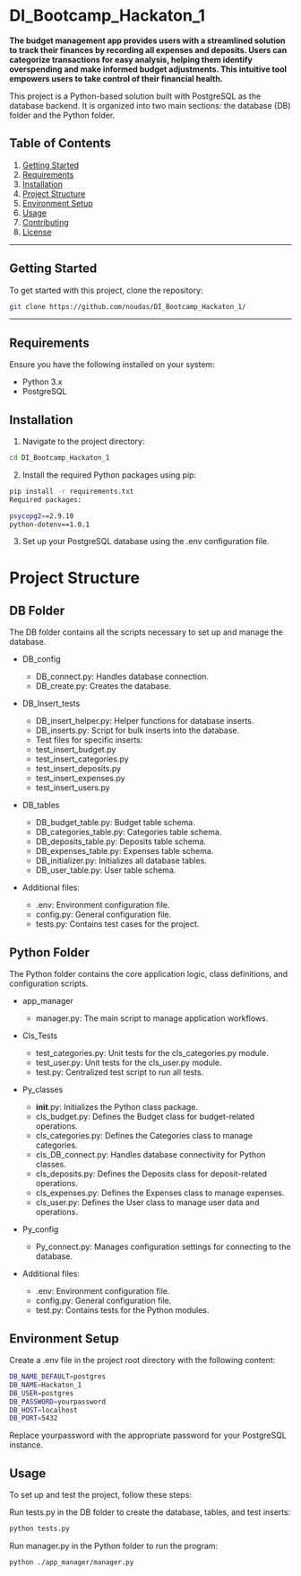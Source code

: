 # DI_Bootcamp_Hackaton_1


**The budget management app provides users with a streamlined solution to track their finances by recording all expenses and deposits. Users can categorize transactions for easy analysis, helping them identify overspending and make informed budget adjustments. This intuitive tool empowers users to take control of their financial health.**

This project is a Python-based solution built with PostgreSQL as the database backend. It is organized into two main sections: the database (DB) folder and the Python folder.

## Table of Contents
1. [Getting Started](#getting-started)
2. [Requirements](#requirements)
3. [Installation](#installation)
4. [Project Structure](#project-structure)
5. [Environment Setup](#environment-setup)
6. [Usage](#usage)
7. [Contributing](#contributing)
8. [License](#license)

---

## Getting Started

To get started with this project, clone the repository:

```bash
git clone https://github.com/noudas/DI_Bootcamp_Hackaton_1/
```

---

## Requirements

Ensure you have the following installed on your system:

* Python 3.x
* PostgreSQL

## Installation

1. Navigate to the project directory:

```bash
cd DI_Bootcamp_Hackaton_1
```

2. Install the required Python packages using pip:
```bash
pip install -r requirements.txt
Required packages:

psycopg2==2.9.10
python-dotenv==1.0.1
```

3. Set up your PostgreSQL database using the .env configuration file.


# Project Structure
## DB Folder

The DB folder contains all the scripts necessary to set up and manage the database.

* DB_config

    - DB_connect.py: Handles database connection.
    - DB_create.py: Creates the database.

* DB_Insert_tests

    - DB_insert_helper.py: Helper functions for database inserts.
    - DB_inserts.py: Script for bulk inserts into the database.

    * Test files for specific inserts:
    - test_insert_budget.py
    - test_insert_categories.py
    - test_insert_deposits.py
    - test_insert_expenses.py
    - test_insert_users.py

* DB_tables

    - DB_budget_table.py: Budget table schema.
    - DB_categories_table.py: Categories table schema.
    - DB_deposits_table.py: Deposits table schema.
    - DB_expenses_table.py: Expenses table schema.
    - DB_initializer.py: Initializes all database tables.
    - DB_user_table.py: User table schema.

* Additional files:

    - .env: Environment configuration file.
    - config.py: General configuration file.
    - tests.py: Contains test cases for the project.



## Python Folder
The Python folder contains the core application logic, class definitions, and configuration scripts.

* app_manager
    - manager.py: The main script to manage application workflows.

* Cls_Tests

    - test_categories.py: Unit tests for the cls_categories.py module.
    - test_user.py: Unit tests for the cls_user.py module.
    - test.py: Centralized test script to run all tests.

* Py_classes
    - __init__.py: Initializes the Python class package.
    - cls_budget.py: Defines the Budget class for budget-related operations.
    - cls_categories.py: Defines the Categories class to manage categories.
    - cls_DB_connect.py: Handles database connectivity for Python classes.
    - cls_deposits.py: Defines the Deposits class for deposit-related operations.
    - cls_expenses.py: Defines the Expenses class to manage expenses.
    - cls_user.py: Defines the User class to manage user data and operations.

* Py_config
    - Py_connect.py: Manages configuration settings for connecting to the database.

* Additional files:

    - .env: Environment configuration file.
    - config.py: General configuration file.
    - test.py: Contains tests for the Python modules.


## Environment Setup

Create a .env file in the project root directory with the following content:

```bash
DB_NAME_DEFAULT=postgres
DB_NAME=Hackaton_1
DB_USER=postgres
DB_PASSWORD=yourpassword
DB_HOST=localhost
DB_PORT=5432
```

Replace yourpassword with the appropriate password for your PostgreSQL instance.

## Usage
To set up and test the project, follow these steps:

Run tests.py in the DB folder to create the database, tables, and test inserts:

```bash
python tests.py
```

Run manager.py in the Python folder to run the program:

```bash
python ./app_manager/manager.py
```

